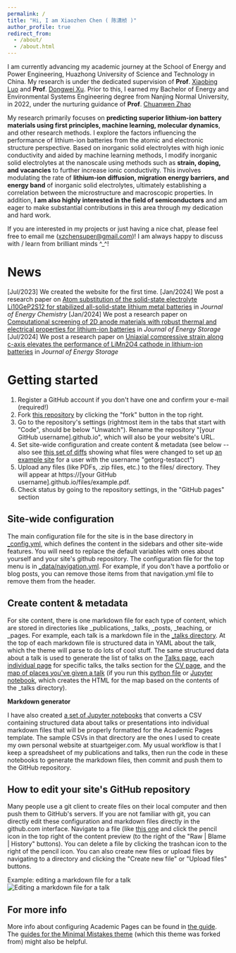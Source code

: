 ```yaml
---
permalink: /
title: "Hi, I am Xiaozhen Chen ( 陈潇桢 )"
author_profile: true
redirect_from: 
  - /about/
  - /about.html
---
```


I am currently advancing my academic journey at the School of Energy and Power Engineering, Huazhong University of Science and Technology in China. My research is under the dedicated supervision of **Prof**. [Xiaobing Luo](http://faculty.hust.edu.cn/luoxiaobing/zh_CN/index.htm) and **Prof**. [Dongwei Xu](http://faculty.hust.edu.cn/XUDONGWEI/zh_CN/index/2071627/list/index.htm). Prior to this, I earned my Bachelor of Energy and Environmental Systems Engineering degree from Nanjing Normal University, in 2022, under the nurturing guidance of **Prof**. [Chuanwen Zhao](https://baike.baidu.com/item/%E8%B5%B5%E4%BC%A0%E6%96%87)

My research primarily focuses on **predicting superior lithium-ion battery materials using first principles, machine learning, molecular dynamics**, and other research methods. I explore the factors influencing the performance of lithium-ion batteries from the atomic and electronic structure perspective. Based on inorganic solid electrolytes with high ionic conductivity and aided by machine learning methods, I modify inorganic solid electrolytes at the nanoscale using methods such as **strain, doping, and vacancies** to further increase ionic conductivity. This involves modulating the rate of **lithium-ion diffusion, migration energy barriers, and energy band** of inorganic solid electrolytes, ultimately establishing a correlation between the microstructure and macroscopic properties. In addition, **I am also highly interested in the field of semiconductors** and am eager to make substantial contributions in this area through my dedication and hard work.

If you are interested in my projects or just having a nice chat, please feel free to email me (xzchensuper@gmail.com)! I am always happy to discuss with / learn from brilliant minds ^_^!

News
======
[Jul/2023] We created the website for the first time.
[Jan/2024] We post a research paper on [Atom substitution of the solid-state electrolyte Li10GeP2S12 for stabilized all-solid-state lithium metal batteries](https://www.sciencedirect.com/science/article/abs/pii/S2095495623005016) in *Journal of Energy Chemistry*
[Jan/2024] We post a research paper on [Computational screening of 2D anode materials with robust thermal and electrical properties for lithium-ion batteries](https://www.sciencedirect.com/science/article/abs/pii/S2352152X23029754) in *Journal of Energy Storage*
[Jul/2024] We post a research paper on [Uniaxial compressive strain along c-axis elevates the performance of LiMn2O4 cathode in lithium-ion batteries](https://www.sciencedirect.com/science/article/abs/pii/S2352152X2402084X) in *Journal of Energy Storage*


Getting started
======
1. Register a GitHub account if you don't have one and confirm your e-mail (required!)
1. Fork [this repository](https://github.com/academicpages/academicpages.github.io) by clicking the "fork" button in the top right. 
1. Go to the repository's settings (rightmost item in the tabs that start with "Code", should be below "Unwatch"). Rename the repository "[your GitHub username].github.io", which will also be your website's URL.
1. Set site-wide configuration and create content & metadata (see below -- also see [this set of diffs](http://archive.is/3TPas) showing what files were changed to set up [an example site](https://getorg-testacct.github.io) for a user with the username "getorg-testacct")
1. Upload any files (like PDFs, .zip files, etc.) to the files/ directory. They will appear at https://[your GitHub username].github.io/files/example.pdf.  
1. Check status by going to the repository settings, in the "GitHub pages" section

Site-wide configuration
------
The main configuration file for the site is in the base directory in [_config.yml](https://github.com/academicpages/academicpages.github.io/blob/master/_config.yml), which defines the content in the sidebars and other site-wide features. You will need to replace the default variables with ones about yourself and your site's github repository. The configuration file for the top menu is in [_data/navigation.yml](https://github.com/academicpages/academicpages.github.io/blob/master/_data/navigation.yml). For example, if you don't have a portfolio or blog posts, you can remove those items from that navigation.yml file to remove them from the header. 

Create content & metadata
------
For site content, there is one markdown file for each type of content, which are stored in directories like _publications, _talks, _posts, _teaching, or _pages. For example, each talk is a markdown file in the [_talks directory](https://github.com/academicpages/academicpages.github.io/tree/master/_talks). At the top of each markdown file is structured data in YAML about the talk, which the theme will parse to do lots of cool stuff. The same structured data about a talk is used to generate the list of talks on the [Talks page](https://academicpages.github.io/talks), each [individual page](https://academicpages.github.io/talks/2012-03-01-talk-1) for specific talks, the talks section for the [CV page](https://academicpages.github.io/cv), and the [map of places you've given a talk](https://academicpages.github.io/talkmap.html) (if you run this [python file](https://github.com/academicpages/academicpages.github.io/blob/master/talkmap.py) or [Jupyter notebook](https://github.com/academicpages/academicpages.github.io/blob/master/talkmap.ipynb), which creates the HTML for the map based on the contents of the _talks directory).

**Markdown generator**

I have also created [a set of Jupyter notebooks](https://github.com/academicpages/academicpages.github.io/tree/master/markdown_generator
) that converts a CSV containing structured data about talks or presentations into individual markdown files that will be properly formatted for the Academic Pages template. The sample CSVs in that directory are the ones I used to create my own personal website at stuartgeiger.com. My usual workflow is that I keep a spreadsheet of my publications and talks, then run the code in these notebooks to generate the markdown files, then commit and push them to the GitHub repository.

How to edit your site's GitHub repository
------
Many people use a git client to create files on their local computer and then push them to GitHub's servers. If you are not familiar with git, you can directly edit these configuration and markdown files directly in the github.com interface. Navigate to a file (like [this one](https://github.com/academicpages/academicpages.github.io/blob/master/_talks/2012-03-01-talk-1.md) and click the pencil icon in the top right of the content preview (to the right of the "Raw | Blame | History" buttons). You can delete a file by clicking the trashcan icon to the right of the pencil icon. You can also create new files or upload files by navigating to a directory and clicking the "Create new file" or "Upload files" buttons. 

Example: editing a markdown file for a talk
![Editing a markdown file for a talk](/images/editing-talk.png)

For more info
------
More info about configuring Academic Pages can be found in [the guide](https://academicpages.github.io/markdown/). The [guides for the Minimal Mistakes theme](https://mmistakes.github.io/minimal-mistakes/docs/configuration/) (which this theme was forked from) might also be helpful.
